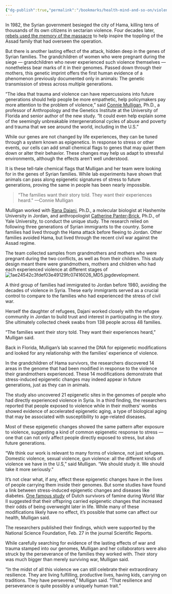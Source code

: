 ```yaml
---
{"dg-publish":true,"permalink":"/bookmarks/health-mind-and-so-on/violence-alters-human-genes-for-generations-researchers-discover/","tags":["researchers","scientific","war","experiences","societies"]}
---
```



In 1982, the Syrian government besieged the city of Hama, killing tens of thousands of its own citizens in sectarian violence. Four decades later, [rebels used the memory of the massacre](https://apnews.com/article/syria-aleppo-hama-massacre-assad-799f37fd2608532a253cccb48df4e613) to help inspire the toppling of the Assad family that had overseen the operation.

But there is another lasting effect of the attack, hidden deep in the genes of Syrian families. The grandchildren of women who were pregnant during the siege — grandchildren who never experienced such violence themselves — nonetheless bear marks of it in their genomes. Passed down through their mothers, this genetic imprint offers the first human evidence of a phenomenon previously documented only in animals: The genetic transmission of stress across multiple generations.

“The idea that trauma and violence can have repercussions into future generations should help people be more empathetic, help policymakers pay more attention to the problem of violence,” said [Connie Mulligan](https://people.clas.ufl.edu/cmulligan/), Ph.D., a professor of Anthropology and the Genetics Institute at the University of Florida and senior author of the new study. “It could even help explain some of the seemingly unbreakable intergenerational cycles of abuse and poverty and trauma that we see around the world, including in the U.S.”

While our genes are not changed by life experiences, they can be tuned through a system known as epigenetics. In response to stress or other events, our cells can add small chemical flags to genes that may quiet them down or alter their behavior. These changes may help us adapt to stressful environments, although the effects aren’t well understood.

It is these tell-tale chemical flags that Mulligan and her team were looking for in the genes of Syrian families. While lab experiments have shown that animals can pass along epigenetic signatures of stress to future generations, proving the same in people has been nearly impossible.

> “The families want their story told. They want their experiences heard." —Connie Mulligan

Mulligan worked with [Rana Dajani](https://staff.hu.edu.jo/CV_e.aspx?id=0gnQeXkZsCc=), Ph.D., a molecular biologist at Hashemite University in Jordan, and anthropologist [Catherine Panter-Brick](https://anthropology.yale.edu/profile/catherine-panter-brick), Ph.D., of Yale University, to conduct the unique study. The research relied on following three generations of Syrian immigrants to the country. Some families had lived through the Hama attack before fleeing to Jordan. Other families avoided Hama, but lived through the recent civil war against the Assad regime.

The team collected samples from grandmothers and mothers who were pregnant during the two conflicts, as well as from their children. This study design meant there were grandmothers, mothers and children who had each experienced violence at different stages of ![1ae24542c3fdef03e49129fc07416026_MD5.jpg](/img/user/_resources/Untitled/1ae24542c3fdef03e49129fc07416026_MD5.jpg)development.

A third group of families had immigrated to Jordan before 1980, avoiding the decades of violence in Syria. These early immigrants served as a crucial control to compare to the families who had experienced the stress of civil war.

Herself the daughter of refugees, Dajani worked closely with the refugee community in Jordan to build trust and interest in participating in the story. She ultimately collected cheek swabs from 138 people across 48 families.

“The families want their story told. They want their experiences heard,” Mulligan said.

Back in Florida, Mulligan’s lab scanned the DNA for epigenetic modifications and looked for any relationship with the families’ experience of violence.

In the grandchildren of Hama survivors, the researchers discovered 14 areas in the genome that had been modified in response to the violence their grandmothers experienced. These 14 modifications demonstrate that stress-induced epigenetic changes may indeed appear in future generations, just as they can in animals.

The study also uncovered 21 epigenetic sites in the genomes of people who had directly experienced violence in Syria. In a third finding, the researchers reported that people exposed to violence while in their mothers’ wombs showed evidence of accelerated epigenetic aging, a type of biological aging that may be associated with susceptibility to age-related diseases.

Most of these epigenetic changes showed the same pattern after exposure to violence, suggesting a kind of common epigenetic response to stress — one that can not only affect people directly exposed to stress, but also future generations.

“We think our work is relevant to many forms of violence, not just refugees. Domestic violence, sexual violence, gun violence: all the different kinds of violence we have in the U.S,” said Mulligan. “We should study it. We should take it more seriously.”

It’s not clear what, if any, effect these epigenetic changes have in the lives of people carrying them inside their genomes. But some studies have found a link between stress-induced epigenetic changes and diseases like diabetes. [One famous study](https://www.nytimes.com/2018/01/31/science/dutch-famine-genes.html) of Dutch survivors of famine during World War II suggested that their offspring carried epigenetic changes that increased their odds of being overweight later in life. While many of these modifications likely have no effect, it’s possible that some can affect our health, Mulligan said.

The researchers published their findings, which were supported by the National Science Foundation, Feb. 27 in the journal Scientific Reports.

While carefully searching for evidence of the lasting effects of war and trauma stamped into our genomes, Mulligan and her collaborators were also struck by the perseverance of the families they worked with. Their story was much bigger than merely surviving war, Mulligan said.

“In the midst of all this violence we can still celebrate their extraordinary resilience. They are living fulfilling, productive lives, having kids, carrying on traditions. They have persevered,” Mulligan said. “That resilience and perseverance is quite possibly a uniquely human trait.”
